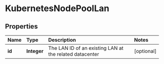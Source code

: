 # KubernetesNodePoolLan

## Properties

| Name | Type | Description | Notes |
| :--- | :--- | :--- | :--- |
| **id** | **Integer** | The LAN ID of an existing LAN at the related datacenter | \[optional\] |

